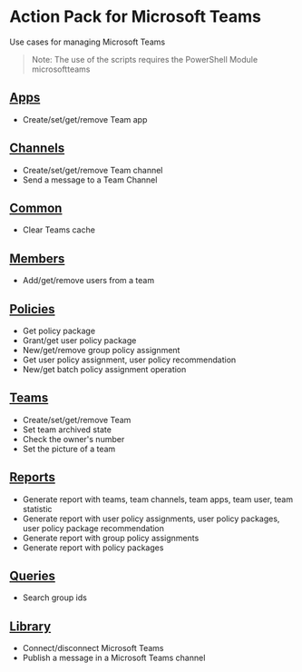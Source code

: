# Action Pack for Microsoft Teams 
Use cases for managing Microsoft Teams

> Note: The use of the scripts requires the PowerShell Module microsoftteams

## [Apps](./Apps)

+ Create/set/get/remove Team app

## [Channels](./Channels)

+ Create/set/get/remove Team channel
+ Send a message to a Team Channel

## [Common](./Common)

+ Clear Teams cache

## [Members](./Members)

+ Add/get/remove users from a team

## [Policies](./Policies)

+ Get policy package
+ Grant/get user policy package
+ New/get/remove group policy assignment
+ Get user policy assignment, user policy recommendation
+ New/get batch policy assignment operation

## [Teams](./Teams)

+ Create/set/get/remove Team
+ Set team archived state
+ Check the owner's number
+ Set the picture of a team 

## [Reports](./_Report_)

+ Generate report with teams, team channels, team apps, team user, team statistic
+ Generate report with user policy assignments, user policy packages, user policy package recommendation
+ Generate report with group policy assignments
+ Generate report with policy packages

## [Queries](./_QUERY_)

+ Search group ids

## [Library](./_LIB_)

+ Connect/disconnect Microsoft Teams 
+ Publish a message in a Microsoft Teams channel